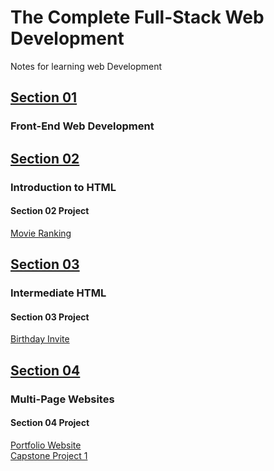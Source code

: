 # The Complete Full-Stack Web Development

Notes for learning web Development

## [Section 01](./s01/)

### Front-End Web Development

## [Section 02](./s02/)

### Introduction to HTML

#### Section 02 Project

[Movie Ranking](https://cwdb.knznsmn.com/s02/2.4_Movie-Ranking-Project)

## [Section 03](./s03/)

### Intermediate HTML

#### Section 03 Project

[Birthday Invite](https://cwdb.knznsmn.com/s03/3.4_Birthday-Invite-Project)

## [Section 04](./s04/)

### Multi-Page Websites

#### Section 04 Project

[Portfolio Website](https://cwdb.knznsmn.com/s04/4.3_HTML-Porfolio-Project)  
[Capstone Project 1](https://cwdb.knznsmn.com/s04/4.4_Capstone-Project)
